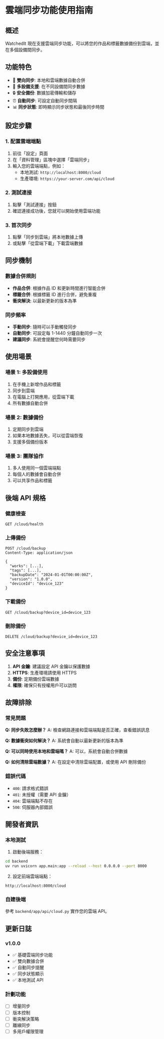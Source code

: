 # 雲端同步功能使用指南

## 概述

WatchedIt 現在支援雲端同步功能，可以將您的作品和標籤數據備份到雲端，並在多個設備間同步。

## 功能特色

- 🔄 **雙向同步**: 本地和雲端數據自動合併
- 📱 **多設備支援**: 在不同設備間同步數據
- 🔒 **安全備份**: 數據加密傳輸和儲存
- ⏰ **自動同步**: 可設定自動同步間隔
- 📊 **同步狀態**: 即時顯示同步狀態和最後同步時間

## 設定步驟

### 1. 配置雲端端點

1. 前往「設定」頁面
2. 在「資料管理」區塊中選擇「雲端同步」
3. 輸入您的雲端端點，例如：
   - 本地測試: `http://localhost:8000/cloud`
   - 生產環境: `https://your-server.com/api/cloud`

### 2. 測試連接

1. 點擊「測試連接」按鈕
2. 確認連接成功後，您就可以開始使用雲端功能

### 3. 首次同步

1. 點擊「同步到雲端」將本地數據上傳
2. 或點擊「從雲端下載」下載雲端數據

## 同步機制

### 數據合併規則

- **作品合併**: 根據作品 ID 和更新時間進行智能合併
- **標籤合併**: 根據標籤 ID 進行合併，避免重複
- **衝突解決**: 以最新更新的版本為準

### 同步頻率

- **手動同步**: 隨時可以手動觸發同步
- **自動同步**: 可設定每 1-1440 分鐘自動同步一次
- **建議同步**: 系統會提醒您何時需要同步

## 使用場景

### 場景 1: 多設備使用

1. 在手機上新增作品和標籤
2. 同步到雲端
3. 在電腦上打開應用，從雲端下載
4. 所有數據自動合併

### 場景 2: 數據備份

1. 定期同步到雲端
2. 如果本地數據丟失，可以從雲端恢復
3. 支援多個備份版本

### 場景 3: 團隊協作

1. 多人使用同一個雲端端點
2. 每個人的數據會自動合併
3. 可以共享作品和標籤

## 後端 API 規格

### 健康檢查
```
GET /cloud/health
```

### 上傳備份
```
POST /cloud/backup
Content-Type: application/json

{
  "works": [...],
  "tags": [...],
  "backupDate": "2024-01-01T00:00:00Z",
  "version": "1.0.0",
  "deviceId": "device_123"
}
```

### 下載備份
```
GET /cloud/backup?device_id=device_123
```

### 刪除備份
```
DELETE /cloud/backup?device_id=device_123
```

## 安全注意事項

1. **API 金鑰**: 建議設定 API 金鑰以保護數據
2. **HTTPS**: 生產環境請使用 HTTPS
3. **備份**: 定期備份雲端數據
4. **權限**: 確保只有授權用戶可以訪問

## 故障排除

### 常見問題

**Q: 同步失敗怎麼辦？**
A: 檢查網路連接和雲端端點是否正確，查看錯誤訊息

**Q: 數據衝突如何解決？**
A: 系統會自動以最新更新的版本為準

**Q: 可以同時使用本地和雲端嗎？**
A: 可以，系統會自動合併數據

**Q: 如何清除雲端數據？**
A: 在設定中清除雲端配置，或使用 API 刪除備份

### 錯誤代碼

- `400`: 請求格式錯誤
- `401`: 未授權（需要 API 金鑰）
- `404`: 雲端端點不存在
- `500`: 伺服器內部錯誤

## 開發者資訊

### 本地測試

1. 啟動後端服務：
```bash
cd backend
uv run uvicorn app.main:app --reload --host 0.0.0.0 --port 8000
```

2. 設定前端雲端端點：
```
http://localhost:8000/cloud
```

### 自建後端

參考 `backend/app/api/cloud.py` 實作您的雲端 API。

## 更新日誌

### v1.0.0
- ✅ 基礎雲端同步功能
- ✅ 雙向數據合併
- ✅ 自動同步提醒
- ✅ 同步狀態顯示
- ✅ 本地測試 API

### 計劃功能
- [ ] 增量同步
- [ ] 版本控制
- [ ] 衝突解決策略
- [ ] 離線同步
- [ ] 多用戶權限管理 